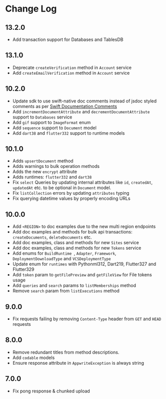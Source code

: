 # Change Log

## 13.2.0

* Add transaction support for Databases and TablesDB

## 13.1.0

* Deprecate `createVerification` method in `Account` service
* Add `createEmailVerification` method in `Account` service

## 10.2.0

* Update sdk to use swift-native doc comments instead of jsdoc styled comments as per [Swift Documentation Comments](https://github.com/swiftlang/swift/blob/main/docs/DocumentationComments.md)
* Add `incrementDocumentAttribute` and `decrementDocumentAttribute` support to `Databases` service
* Add `gif` support to `ImageFormat` enum
* Add `sequence` support to `Document` model
* Add `dart38` and `flutter332` support to runtime models

## 10.1.0

* Adds `upsertDocument` method
* Adds warnings to bulk operation methods
* Adds the new `encrypt` attribute
* Adds runtimes: `flutter332` and `dart38`
* Fix `select` Queries by updating internal attributes like `id`, `createdAt`, `updatedAt` etc. to be optional in `Document` model.
* Fix `listCollection` errors by updating `attributes` typing
* Fix querying datetime values by properly encoding URLs

## 10.0.0

* Add `<REGION>` to doc examples due to the new multi region endpoints
* Add doc examples and methods for bulk api transactions: `createDocuments`, `deleteDocuments` etc.
* Add doc examples, class and methods for new `Sites` service
* Add doc examples, class and methods for new `Tokens` service
* Add enums for `BuildRuntime `, `Adapter`, `Framework`, `DeploymentDownloadType` and `VCSDeploymentType`
* Update enum for `runtimes` with Pythonml312, Dart219, Flutter327 and Flutter329
* Add `token` param to `getFilePreview` and `getFileView` for File tokens usage
* Add `queries` and `search` params to `listMemberships` method
* Remove `search` param from `listExecutions` method

## 9.0.0

* Fix requests failing by removing `Content-Type` header from `GET` and `HEAD` requests

## 8.0.0

* Remove redundant titles from method descriptions.
* Add `codable` models
* Ensure response attribute in `AppwriteException` is always string

## 7.0.0

* Fix pong response & chunked upload
